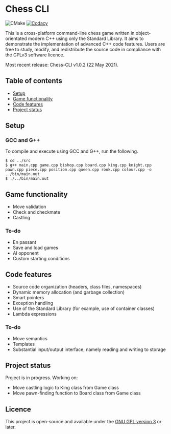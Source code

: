 # Chess CLI

![CMake](https://github.com/tjkuson/chess-cpp/workflows/CMake/badge.svg)
[![Codacy](https://img.shields.io/codacy/grade/393c681a2ce34fc78d64acf745398cee)](https://www.codacy.com/gh/tjkuson/chess-cpp/)

This is a cross-platform command-line chess game written in object-orientated modern C++ using only the Standard Library. It aims to demonstrate the implementation of advanced C++ code features. Users are free to study, modify, and redistribute the source code in compliance with the GPLv3 software licence.

Most recent release: Chess-CLI v1.0.2 (22 May 2021).

## Table of contents

-   [Setup](#setup)
-   [Game functionality](#game-functionality)
-   [Code features](#code-features)
-   [Project status](#project-status)

## Setup

### GCC and G++

To compile and execute using GCC and G++, run the following.

    $ cd ../src
    $ g++ main.cpp game.cpp bishop.cpp board.cpp king.cpp knight.cpp pawn.cpp piece.cpp position.cpp queen.cpp rook.cpp colour.cpp -o ../bin/main.out
    $ ./../bin/main.out

## Game functionality

-   Move validation
-   Check and checkmate
-   Castling

### To-do

-   En passant
-   Save and load games
-   AI opponent
-   Custom starting conditions

## Code features

-   Source code organization (headers, class files, namespaces)
-   Dynamic memory allocation (and garbage collection)
-   Smart pointers
-   Exception handling
-   Use of the Standard Library (for example, use of container classes)
-   Lambda expressions

### To-do

-   Move semantics
-   Templates
-   Substantial input/output interface, namely reading and writing to storage

## Project status

Project is in progress. Working on:

-   Move castling logic to King class from Game class
-   Move pawn-finding function to Board class from Game class

## Licence

This project is open-source and available under the [GNU GPL version 3](LICENSE) or later.